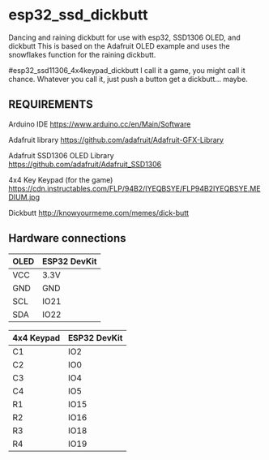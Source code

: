 # esp32_ssd_dickbutt
Dancing and raining dickbutt for use with esp32, SSD1306 OLED, and dickbutt
This is based on the Adafruit OLED example and uses the snowflakes function for the raining dickbutt.

#esp32_ssd11306_4x4keypad_dickbutt
I call it a game, you might call it chance.
Whatever you call it, just push a button get a dickbutt... maybe.


## REQUIREMENTS

Arduino IDE
https://www.arduino.cc/en/Main/Software

Adafruit library
https://github.com/adafruit/Adafruit-GFX-Library

Adafruit SSD1306 OLED Library
https://github.com/adafruit/Adafruit_SSD1306

4x4 Key Keypad (for the game)
https://cdn.instructables.com/FLP/94B2/IYEQBSYE/FLP94B2IYEQBSYE.MEDIUM.jpg

Dickbutt
http://knowyourmeme.com/memes/dick-butt


## Hardware connections

| OLED | ESP32 DevKit |
| -----|--------------|
| VCC  |     3.3V     |
| GND  |     GND      |
| SCL  |     IO21     |
| SDA  |     IO22     |

| 4x4 Keypad    |  ESP32 DevKit |
| -----|------------|
| C1            |     IO2  |
| C2            |     IO0  |
| C3            |     IO4  |
| C4            |     IO5  |
| R1            |     IO15 |
| R2            |     IO16 |
| R3            |     IO18 |
| R4            |     IO19 |

